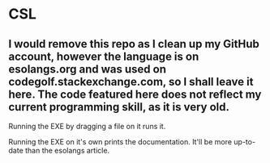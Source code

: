 # CSL
## I would remove this repo as I clean up my GitHub account, however the language is on esolangs.org and was used on codegolf.stackexchange.com, so I shall leave it here. The code featured here does not reflect my current programming skill, as it is very old.


Running the EXE by dragging a file on it runs it.

Running the EXE on it's own prints the documentation. It'll be more up-to-date than the esolangs article.
